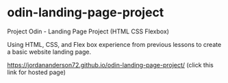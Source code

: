 # odin-landing-page-project
Project Odin - Landing Page Project (HTML CSS Flexbox)

Using HTML, CSS, and Flex box experience from previous lessons to create a basic website landing page.

https://jordananderson72.github.io/odin-landing-page-project/ (click this link for hosted page)
